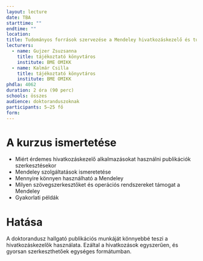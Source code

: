 ```yaml
---
layout: lecture
date: TBA
starttime: ""
endtime: ""
location: 
title: Tudományos források szervezése a Mendeley hivatkozáskezelő és tudományos közösségi háló segítségével
lecturers:
  - name: Gujzer Zsuzsanna
    title: tájékoztató könyvtáros
    institute: BME OMIKK
  - name: Kalmár Csilla
    title: tájékoztató könyvtáros
    institute: BME OMIKK
phdla: 4062
duration: 2 óra (90 perc)
schools: összes
audience: doktoranduszoknak
participants: 5–25 fő 
form: 
---
```


# A kurzus ismertetése

* Miért érdemes hivatkozáskezelő alkalmazásokat használni publikációk szerkesztésekor
* Mendeley szolgáltatások ismeretetése
* Mennyire könnyen használható a Mendeley
* Milyen szövegszerkesztőket és operációs rendszereket támogat a Mendeley
* Gyakorlati példák

# Hatása

A doktorandusz hallgató publikációs munkáját könnyebbé teszi a hivatkozáskezelők használata. Ezáltal a hivatkozások egyszerűen, és gyorsan szerkeszthetőek egységes formátumban.
